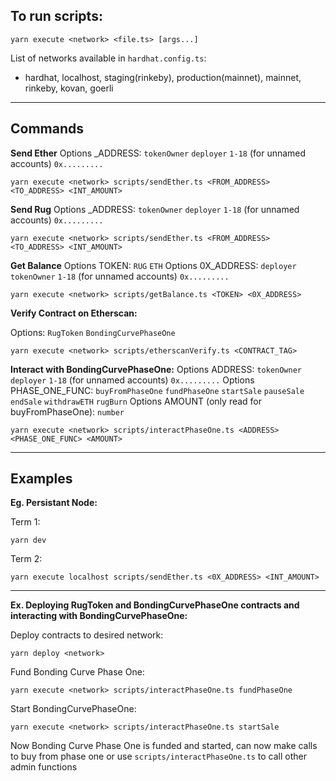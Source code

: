 ## To run scripts:

```
yarn execute <network> <file.ts> [args...]
```

List of networks available in `hardhat.config.ts`:

- hardhat, localhost, staging(rinkeby), production(mainnet), mainnet, rinkeby, kovan, goerli

---

## Commands

**Send Ether**
Options \_ADDRESS: `tokenOwner` `deployer` `1-18` (for unnamed accounts) `0x.........`

```
yarn execute <network> scripts/sendEther.ts <FROM_ADDRESS> <TO_ADDRESS> <INT_AMOUNT>
```

**Send Rug**
Options \_ADDRESS: `tokenOwner` `deployer` `1-18` (for unnamed accounts) `0x.........`

```
yarn execute <network> scripts/sendEther.ts <FROM_ADDRESS> <TO_ADDRESS> <INT_AMOUNT>
```

**Get Balance**
Options TOKEN: `RUG` `ETH`
Options 0X_ADDRESS: `deployer` `tokenOwner` `1-18` (for unnamed accounts) `0x.........`

```
yarn execute <network> scripts/getBalance.ts <TOKEN> <0X_ADDRESS>
```

**Verify Contract on Etherscan:**

Options: `RugToken` `BondingCurvePhaseOne`

```
yarn execute <network> scripts/etherscanVerify.ts <CONTRACT_TAG>
```

**Interact with BondingCurvePhaseOne:**
Options ADDRESS: `tokenOwner` `deployer` `1-18` (for unnamed accounts) `0x.........`
Options PHASE_ONE_FUNC: `buyFromPhaseOne` `fundPhaseOne` `startSale` `pauseSale` `endSale` `withdrawETH` `rugBurn`
Options AMOUNT (only read for buyFromPhaseOne): `number`

```
yarn execute <network> scripts/interactPhaseOne.ts <ADDRESS> <PHASE_ONE_FUNC> <AMOUNT>
```

---

## Examples

**Eg. Persistant Node:**

Term 1:

```
yarn dev
```

Term 2:

```
yarn execute localhost scripts/sendEther.ts <0X_ADDRESS> <INT_AMOUNT>
```

---

**Ex. Deploying RugToken and BondingCurvePhaseOne contracts and interacting with BondingCurvePhaseOne:**

Deploy contracts to desired network:

```
yarn deploy <network>
```

Fund Bonding Curve Phase One:

```
yarn execute <network> scripts/interactPhaseOne.ts fundPhaseOne
```

Start BondingCurvePhaseOne:

```
yarn execute <network> scripts/interactPhaseOne.ts startSale
```

Now Bonding Curve Phase One is funded and started, can now make calls to buy from phase one or use `scripts/interactPhaseOne.ts` to call other admin functions

